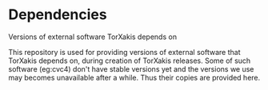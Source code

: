 # Dependencies
Versions of external software TorXakis depends on

This repository is used for providing versions of external software that TorXakis depends on, during creation of TorXakis releases.
Some of such software (eg:cvc4) don't have stable versions yet and the versions we use may becomes unavailable after a while.
Thus their copies are provided here.

